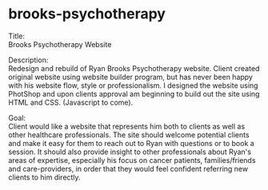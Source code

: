 # brooks-psychotherapy

Title:<br>
Brooks Psychotherapy Website 

Description:<br>
Redesign and rebuild of Ryan Brooks Psychotherapy website. Client created original website using website builder program, 
but has never been happy with his website flow, style or professionalism. I designed the website using PhotShop and 
upon clients approval am beginning to build out the site using HTML and CSS. (Javascript to come). 

Goal:<br>
Client would like a website that represents him both to clients as well as other healthcare professionals. The
site should welcome potential clients and make it easy for them to reach out to Ryan with questions or to 
book a session. It should also provide insight to other professionals about Ryan's areas of expertise, 
especially his focus on cancer patients, families/friends and care-providers, in order that they would feel
confident referring new clients to him directly. 

